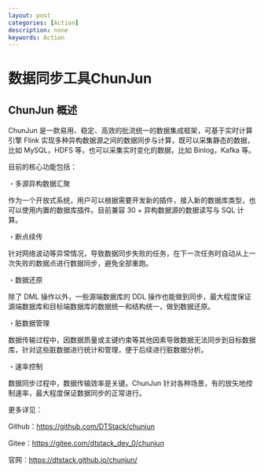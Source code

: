 ```yaml
---
layout: post
categories: [Action]
description: none
keywords: Action
---
```

# 数据同步工具ChunJun

## ChunJun 概述
ChunJun 是一款易用、稳定、高效的批流统一的数据集成框架，可基于实时计算引擎 Flink 实现多种异构数据源之间的数据同步与计算，既可以采集静态的数据，比如 MySQL，HDFS 等，也可以采集实时变化的数据，比如 Binlog，Kafka 等。

目前的核心功能包括：

・多源异构数据汇聚

作为一个开放式系统，用户可以根据需要开发新的插件，接入新的数据库类型，也可以使用内置的数据库插件。目前兼容 30 + 异构数据源的数据读写与 SQL 计算。

・断点续传

针对网络波动等异常情况，导致数据同步失败的任务，在下一次任务时自动从上一次失败的数据点进行数据同步，避免全部重跑。

・数据还原

除了 DML 操作以外，一些源端数据库的 DDL 操作也能做到同步，最大程度保证源端数据库和目标端数据库的数据统一和结构统一，做到数据还原。

・脏数据管理

数据传输过程中，因数据质量或主键约束等其他因素导致数据无法同步到目标数据库，针对这些脏数据进行统计和管理，便于后续进行脏数据分析。

・速率控制

数据同步过程中，数据传输效率是关键。ChunJun 针对各种场景，有的放矢地控制速率，最大程度保证数据同步的正常进行。

更多详见：

Github：https://github.com/DTStack/chunjun

Gitee：https://gitee.com/dtstack_dev_0/chunjun

官网：https://dtstack.github.io/chunjun/

















































